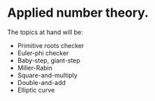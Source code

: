 # Applied number theory.
The topics at hand will be:
- Primitive roots checker
- Euler-phi checker
- Baby-step, giant-step
- Miller-Rabin
- Square-and-multiply
- Double-and-add
- Elliptic curve
